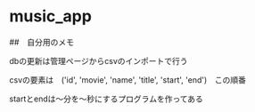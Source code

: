# music_app
##　自分用のメモ

dbの更新は管理ページからcsvのインポートで行う

csvの要素は　('id', 'movie', 'name', 'title', 'start', 'end')　この順番

startとendは〜分を〜秒にするプログラムを作ってある
